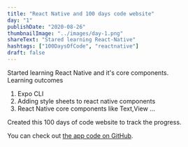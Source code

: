 ```yaml
---
title: "React Native and 100 days code website"
day: "1"
publishDate: "2020-08-26"
thumbnailImage: "../images/day-1.png"
shareText: "Stared learning React-Native"
hashtags: ["100DaysOfCode", "reactnative"]
draft: false
---
```


Started learning React Native and it's core components.
<br />
Learning outcomes

<ol>
  <li>Expo CLI</li>
  <li>Adding style sheets to react native components</li>
  <li>React Native core components like Text,View ...</li>
</ol>

Created this 100 days of code website to track the progress.

You can check out <a href="https://github.com/rajarahul12/DoneWithIt" target="_blank">the app code on GitHub</a>.
